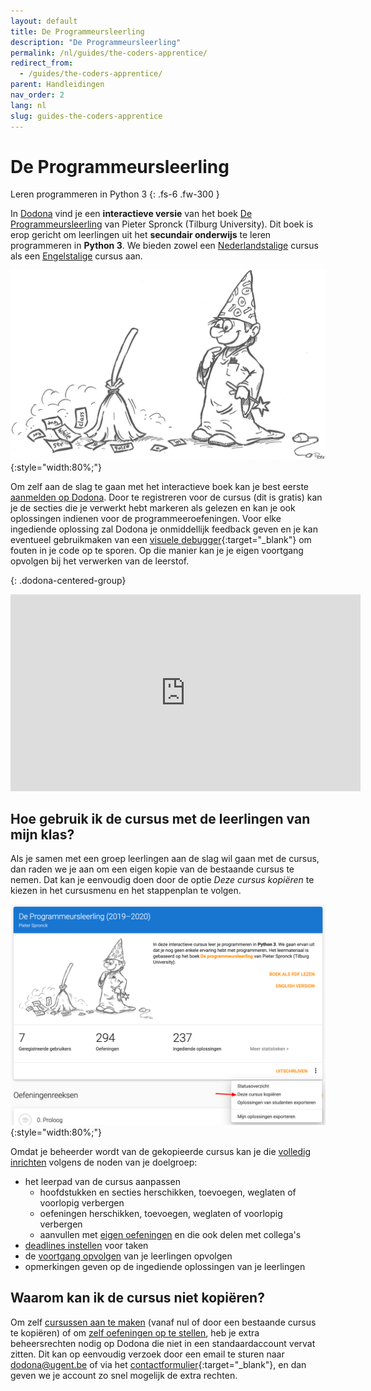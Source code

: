 ```yaml
---
layout: default
title: De Programmeursleerling
description: "De Programmeursleerling"
permalink: /nl/guides/the-coders-apprentice/
redirect_from:
  - /guides/the-coders-apprentice/
parent: Handleidingen
nav_order: 2
lang: nl
slug: guides-the-coders-apprentice
---
```


# De Programmeursleerling

Leren programmeren in Python 3
{: .fs-6 .fw-300 }

In [Dodona](https://dodona-edu.github.io/nl/guides/getting-started/) vind je een **interactieve versie** van het boek [De Programmeursleerling](http://www.spronck.net/pythonbook/dutchindex.xhtml) van Pieter Spronck (Tilburg University). Dit boek is erop gericht om leerlingen uit het **secundair onderwijs** te leren programmeren in **Python 3**. We bieden zowel een [Nederlandstalige](https://dodona.ugent.be/nl/courses/293/) cursus als een [Engelstalige](https://dodona.ugent.be/nl/courses/293/) cursus aan.

![De Programmeursleerling](codersapprentice.png){:style="width:80%;"}

Om zelf aan de slag te gaan met het interactieve boek kan je best eerste [aanmelden op Dodona](https://dodona-edu.github.io/nl/guides/getting-started/#aanmelden). Door te registreren voor de cursus (dit is gratis) kan je de secties die je verwerkt hebt markeren als gelezen en kan je ook oplossingen indienen voor de programmeeroefeningen. Voor elke ingediende oplossing zal Dodona je onmiddellijk feedback geven en je kan eventueel gebruikmaken van een [visuele debugger](http://www.pythontutor.com/){:target="_blank"} om fouten in je code op te sporen. Op die manier kan je je eigen voortgang opvolgen bij het verwerken van de leerstof.

{: .dodona-centered-group}
<iframe width="560" height="315" src="https://www.youtube.com/embed/CGdVEJk1Y9s" frameborder="0" allow="accelerometer; autoplay; encrypted-media; gyroscope; picture-in-picture" allowfullscreen></iframe>

## Hoe gebruik ik de cursus met de leerlingen van mijn klas?

Als je samen met een groep leerlingen aan de slag wil gaan met de cursus, dan raden we je aan om een eigen kopie van de bestaande cursus te nemen. Dat kan je  eenvoudig doen door de optie *Deze cursus kopiëren* te kiezen in het cursusmenu en het stappenplan te volgen. 

![Een cursus kopiëren in Dodona](course-copy-nl.png){:style="width:80%;"}

Omdat je beheerder wordt van de gekopieerde cursus kan je die [volledig inrichten](https://dodona-edu.github.io/nl/guides/getting-started/) volgens de noden van je doelgroep:

- het leerpad van de cursus aanpassen
  - hoofdstukken en secties herschikken, toevoegen, weglaten of voorlopig verbergen
  - oefeningen herschikken, toevoegen, weglaten of voorlopig verbergen
  - aanvullen met [eigen oefeningen](https://dodona-edu.github.io/nl/guides/new-exercise-repo/) en die ook delen met collega's
- [deadlines instellen](https://dodona-edu.github.io/nl/guides/getting-started/#een-cursus-opstellen) voor taken
- de [voortgang opvolgen](https://dodona-edu.github.io/nl/guides/getting-started/#je-cursus-gebruiken) van je leerlingen opvolgen
- opmerkingen geven op de ingediende oplossingen van je leerlingen

## Waarom kan ik de cursus niet kopiëren?

Om zelf [cursussen aan te maken](https://dodona-edu.github.io/nl/guides/getting-started/#een-cursus-aanmaken) (vanaf nul of door een bestaande cursus te kopiëren) of om [zelf oefeningen op te stellen](https://dodona-edu.github.io/nl/guides/new-exercise-repo/), heb je extra beheersrechten nodig op Dodona die niet in een standaardaccount vervat zitten. Dit kan op eenvoudig verzoek door een email te sturen naar dodona@ugent.be of via het [contactformulier](https://dodona.ugent.be/nl/contact){:target="_blank"}, en dan geven we je account zo snel mogelijk de extra rechten.
